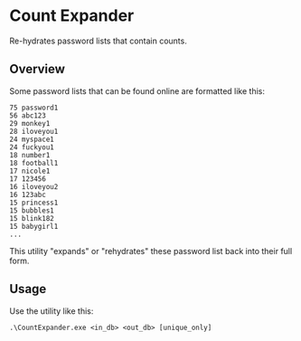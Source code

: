# Count Expander
Re-hydrates password lists that contain counts.

## Overview
Some password lists that can be found online are formatted like this:

```
75 password1
56 abc123
29 monkey1
28 iloveyou1
24 myspace1
24 fuckyou1
18 number1
18 football1
17 nicole1
17 123456
16 iloveyou2
16 123abc
15 princess1
15 bubbles1
15 blink182
15 babygirl1
...
```

This utility "expands" or "rehydrates" these password list back into their full form.

## Usage
Use the utility like this:

```
.\CountExpander.exe <in_db> <out_db> [unique_only]
```
